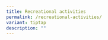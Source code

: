 ```yaml
---
title: Recreational activities
permalink: /recreational-activities/
variant: tiptap
description: ""
---
```

